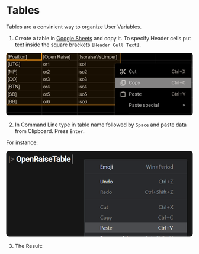 # Tables

<div class="tip custom-block">
<p>

Tables are a convinient way to organize User Variables. 
 
</p>
</div>

1. Create a table in <a href="https://www.google.com/sheets/about/">Google Sheets</a> and copy it. To specify Header cells put text inside the square brackets <code>[Header Cell Text]</code>. 

![Table Copy Image](/images/tablecopy.png)

2. In Command Line type in table name followed by <code>Space</code> and paste data from Clipboard. Press <code>Enter</code>.

For instance: 

![Table Copy Image](/images/table.png)

3. The Result: 

<table-1/>


